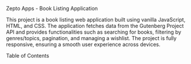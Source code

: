 Zepto Apps - Book Listing Application

This project is a book listing web application built using vanilla JavaScript, HTML, and CSS. The application fetches data from the Gutenberg Project API and provides functionalities such as searching for books, filtering by genres/topics, pagination, and managing a wishlist. The project is fully responsive, ensuring a smooth user experience across devices.

Table of Contents
